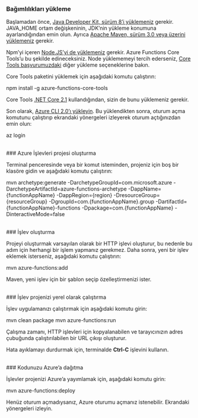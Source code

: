 ### Bağımlılıkları yükleme

Başlamadan önce, <a href="https://go.microsoft.com/fwlink/?linkid=2016706" target="_blank">Java Developer Kit, sürüm 8’i yüklemeniz</a> gerekir. JAVA\_HOME ortam değişkeninin, JDK’nin yükleme konumuna ayarlandığından emin olun. Ayrıca <a href="https://go.microsoft.com/fwlink/?linkid=2016384" target="_blank">Apache Maven, sürüm 3.0 veya üzerini yüklemeniz</a> gerekir.

Npm’yi içeren <a href="https://go.microsoft.com/fwlink/?linkid=2016195" target="_blank">Node.JS’yi de yüklemeniz</a> gerekir. Azure Functions Core Tools’u bu şekilde edineceksiniz. Node yüklememeyi tercih ederseniz, <a href="https://go.microsoft.com/fwlink/?linkid=2016192" target="_blank">Core Tools başvurumuzdaki</a> diğer yükleme seçeneklerine bakın.

Core Tools paketini yüklemek için aşağıdaki komutu çalıştırın:

<MarkdownHighlighter>npm install -g azure-functions-core-tools</MarkdownHighlighter>

Core Tools <a href="https://go.microsoft.com/fwlink/?linkid=2016373" target="_blank">.NET Core 2.1</a> kullandığından, sizin de bunu yüklemeniz gerekir.

Son olarak, <a href="https://go.microsoft.com/fwlink/?linkid=2016701" target="_blank">Azure CLI 2.0’ı yükleyin</a>. Bu yüklendikten sonra, oturum açma komutunu çalıştırıp ekrandaki yönergeleri izleyerek oturum açtığınızdan emin olun:

<MarkdownHighlighter>az login</MarkdownHighlighter>

<br/>
### Azure İşlevleri projesi oluşturma

Terminal penceresinde veya bir komut isteminden, projeniz için boş bir klasöre gidin ve aşağıdaki komutu çalıştırın:

<MarkdownHighlighter>mvn archetype:generate -DarchetypeGroupId=com.microsoft.azure -DarchetypeArtifactId=azure-functions-archetype -DappName={functionAppName} -DappRegion={region} -DresourceGroup={resourceGroup} -DgroupId=com.{functionAppName}.group -DartifactId={functionAppName}-functions -Dpackage=com.{functionAppName} -DinteractiveMode=false</MarkdownHighlighter>

<br/>
### İşlev oluşturma

Projeyi oluşturmak varsayılan olarak bir HTTP işlevi oluşturur, bu nedenle bu adım için herhangi bir işlem yapmanız gerekmez. Daha sonra, yeni bir işlev eklemek isterseniz, aşağıdaki komutu çalıştırın:

<MarkdownHighlighter>mvn azure-functions:add</MarkdownHighlighter>

Maven, yeni işlev için bir şablon seçip özelleştirmenizi ister.

<br/>
### İşlev projenizi yerel olarak çalıştırma

İşlev uygulamanızı çalıştırmak için aşağıdaki komutu girin:

<MarkdownHighlighter>mvn clean package mvn azure-functions:run</MarkdownHighlighter>

Çalışma zamanı, HTTP işlevleri için kopyalanabilen ve tarayıcınızın adres çubuğunda çalıştırılabilen bir URL çıkışı oluşturur.

Hata ayıklamayı durdurmak için, terminalde **Ctrl-C** işlevini kullanın.

<br/>
### Kodunuzu Azure’a dağıtma

İşlevler projenizi Azure’a yayımlamak için, aşağıdaki komutu girin:

<MarkdownHighlighter>mvn azure-functions:deploy</MarkdownHighlighter>

Henüz oturum açmadıysanız, Azure oturumu açmanız istenebilir. Ekrandaki yönergeleri izleyin.

